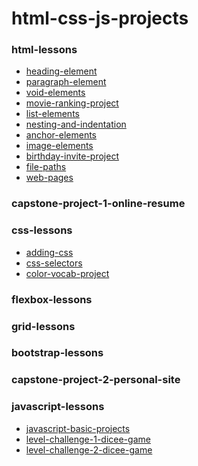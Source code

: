 # html-css-js-projects

### html-lessons
- [heading-element](https://github.com/devliwa/heading-element)
- [paragraph-element](https://github.com/devliwa/paragraph-element)
- [void-elements](https://github.com/devliwa/void-elements)
- [movie-ranking-project](https://github.com/devliwa/movie-ranking-project)
- [list-elements](https://github.com/devliwa/list-elements)
- [nesting-and-indentation](https://github.com/devliwa/nesting-and-indentation)
- [anchor-elements](https://github.com/devliwa/anchor-elements)
- [image-elements](https://github.com/devliwa/image-elements)
- [birthday-invite-project](https://github.com/devliwa/birthday-invite-project)
- [file-paths](https://github.com/devliwa/file-paths)
- [web-pages](https://github.com/devliwa/web-pages)

### capstone-project-1-online-resume

### css-lessons
- [adding-css](https://github.com/devliwa/adding-css)
- [css-selectors](https://github.com/devliwa/css-selectors)
- [color-vocab-project](https://github.com/devliwa/color-vocab-project)
### flexbox-lessons

### grid-lessons

### bootstrap-lessons 

### capstone-project-2-personal-site

### javascript-lessons 
- [javascript-basic-projects](https://github.com/devliwa/javascript-basic-projects)
- [level-challenge-1-dicee-game]()
- [level-challenge-2-dicee-game]()
  
